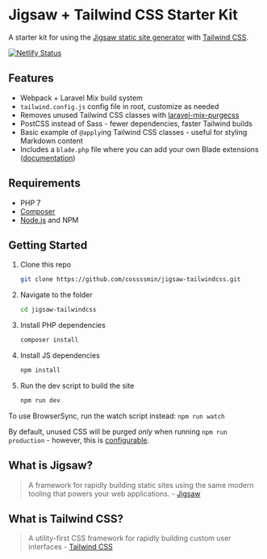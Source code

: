 # Jigsaw + Tailwind CSS Starter Kit

A starter kit for using the [Jigsaw static site generator](http://jigsaw.tighten.co/) with [Tailwind CSS](https://tailwindcss.com/).

[![Netlify Status](https://api.netlify.com/api/v1/badges/573deda7-3b57-4e11-aab4-e2e87f9cddce/deploy-status)](https://app.netlify.com/sites/jigsaw-tailwindcss/deploys)

## Features

- Webpack + Laravel Mix build system
- `tailwind.config.js` config file in root, customize as needed
- Removes unused Tailwind CSS classes with [laravel-mix-purgecss](https://github.com/spatie/laravel-mix-purgecss)
- PostCSS instead of Sass - fewer dependencies, faster Tailwind builds
- Basic example of `@apply`ing Tailwind CSS classes - useful for styling Markdown content
- Includes a `blade.php` file where you can add your own Blade extensions ([documentation](https://jigsaw.tighten.co/docs/content-blade/#extending-blade-with-custom-directives))

## Requirements

- PHP 7
- [Composer](https://getcomposer.org/)
- [Node.js](https://nodejs.org) and NPM

## Getting Started

1. Clone this repo

    ```sh
    git clone https://github.com/cossssmin/jigsaw-tailwindcss.git
    ```

2. Navigate to the folder

    ```sh
    cd jigsaw-tailwindcss
    ```

3. Install PHP dependencies
    ```sh
    composer install
    ```

4. Install JS dependencies
    ```sh
    npm install
    ```

5. Run the dev script to build the site

    ```sh
    npm run dev
    ```

To use BrowserSync, run the watch script instead: `npm run watch`

By default, unused CSS will be purged *only* when running `npm run production` - however, this is [configurable](https://github.com/spatie/laravel-mix-purgecss#usage).

## What is Jigsaw?

> A framework for rapidly building static sites using the same modern tooling that powers your web applications. - [Jigsaw](http://jigsaw.tighten.co/)

## What is Tailwind CSS?

> A utility-first CSS framework for rapidly building custom user interfaces - [Tailwind CSS](https://tailwindcss.com/)
